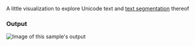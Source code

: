 A little visualization to explore Unicode text and [text segmentation](https://unicode.org/reports/tr29/)
thereof


### Output

![Image of this sample's output](out.png)
